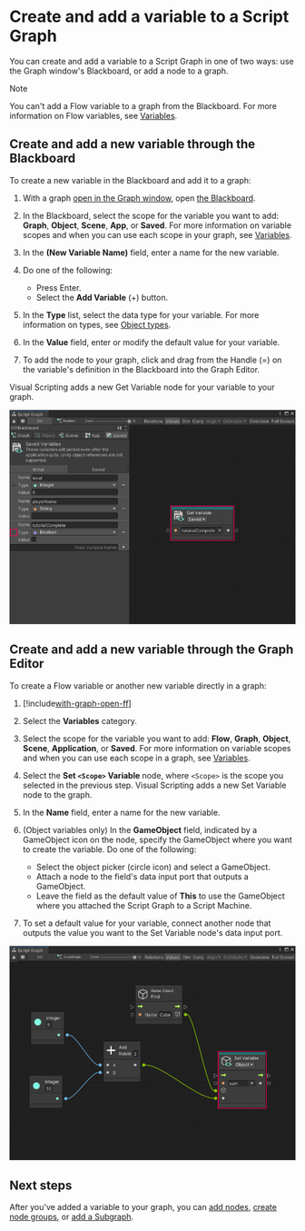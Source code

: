 # Create and add a variable to a Script Graph

You can create and add a variable to a Script Graph in one of two ways: use the Graph window's Blackboard, or add a node to a graph.

> [!NOTE]
> You can't add a Flow variable to a graph from the Blackboard. For more information on Flow variables, see [Variables](vs-variables.md).

## Create and add a new variable through the Blackboard

To create a new variable in the Blackboard and add it to a graph: 

1. With a graph [open in the Graph window](vs-open-graph-edit.md), open [the Blackboard](vs-interface-overview.md#the-blackboard).

1. In the Blackboard, select the scope for the variable you want to add: **Graph**, **Object**, **Scene**, **App**, or **Saved**. 
    For more information on variable scopes and when you can use each scope in your graph, see [Variables](vs-variables.md).

3. In the **(New Variable Name)** field, enter a name for the new variable. 

1. Do one of the following: 
    - Press Enter.
    - Select the **Add Variable** (+) button. 

4. In the **Type** list, select the data type for your variable. For more information on types, see [Object types](vs-types.md).

5. In the **Value** field, enter or modify the default value for your variable. 

6. To add the node to your graph, click and drag from the Handle (=) on the variable's definition in the Blackboard into the Graph Editor. 

Visual Scripting adds a new Get Variable node for your variable to your graph.

![An image of the Visual Scripting Blackboard and Graph Editor. A Saved variable has been dragged from the Blackboard and onto the Graph Editor as a new Get Variable node.](images/vs-add-variable-node-to-graph.png)


## Create and add a new variable through the Graph Editor

To create a Flow variable or another new variable directly in a graph: 

1. [!include[with-graph-open-ff](./snippets/vs-with-graph-open-ff.md)]

2. Select the **Variables** category. 

1. Select the scope for the variable you want to add: **Flow**, **Graph**, **Object**, **Scene**, **Application**, or **Saved**. For more information on variable scopes and when you can use each scope in a graph, see [Variables](vs-variables.md).

3. Select the **Set `<Scope>` Variable** node, where `<Scope>` is the scope you selected in the previous step. 
    Visual Scripting adds a new Set Variable node to the graph.
    
4. In the **Name** field, enter a name for the new variable. 

5. (Object variables only) In the **GameObject** field, indicated by a GameObject icon on the node, specify the GameObject where you want to create the variable. Do one of the following: 
 
    - Select the object picker (circle icon) and select a GameObject.
    - Attach a node to the field's data input port that outputs a GameObject. 
    - Leave the field as the default value of **This** to use the GameObject where you attached the Script Graph to a Script Machine.

6. To set a default value for your variable, connect another node that outputs the value you want to the Set Variable node's data input port. 

![An image of the Visual Scripting Graph Editor. A new Set Variable node called "sum" has an assigned default value from an Add Inputs node. A Find GameObject node specifies the GameObject where "sum" is set.](images/vs-add-variable-node-set-variable-node-example.png)

## Next steps 

After you've added a variable to your graph, you can [add nodes](vs-add-node-to-graph.md), [create node groups](vs-groups.md), or [add a Subgraph](vs-nesting-add-subgraph.md).